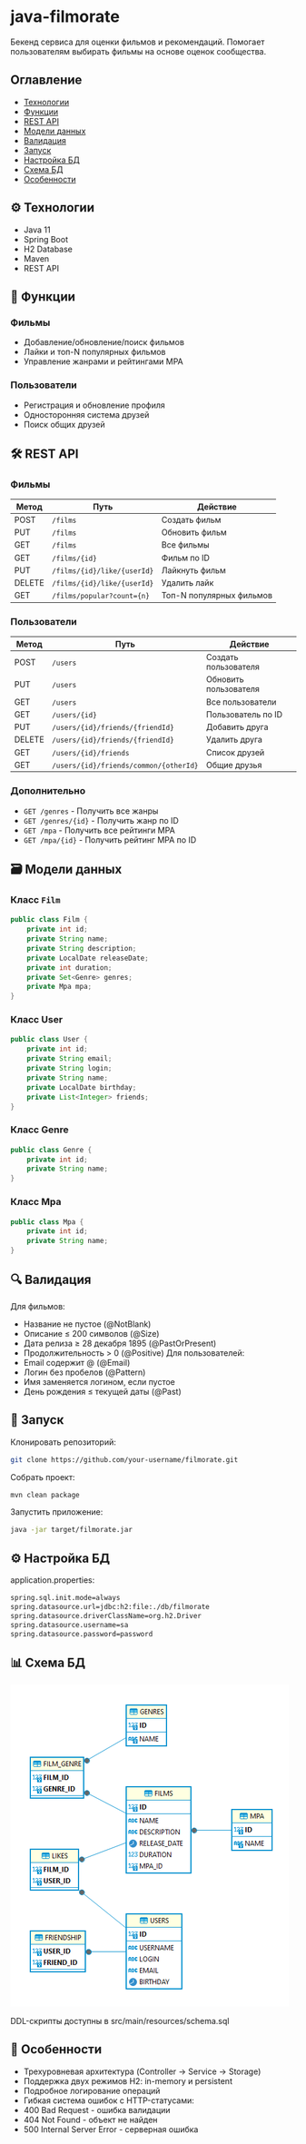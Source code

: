 # java-filmorate

Бекенд сервиса для оценки фильмов и рекомендаций. Помогает пользователям выбирать фильмы на основе оценок сообщества.

## Оглавление
- [Технологии](#%EF%B8%8F-технологии)
- [Функции](#-функции)
- [REST API](#%EF%B8%8F-rest-api)
- [Модели данных](#-модели-данных)
- [Валидация](#-валидация)
- [Запуск](#-запуск)
- [Настройка БД](#%EF%B8%8F-настройка-бд)
- [Схема БД](#-схема-бд)
- [Особенности](#-особенности)

## ⚙️ Технологии
- Java 11
- Spring Boot
- H2 Database
- Maven
- REST API

## 🎯 Функции
### Фильмы
- Добавление/обновление/поиск фильмов
- Лайки и топ-N популярных фильмов
- Управление жанрами и рейтингами MPA

### Пользователи
- Регистрация и обновление профиля
- Односторонняя система друзей
- Поиск общих друзей

## 🛠️ REST API
### Фильмы
| Метод   | Путь                          | Действие                     |
|---------|-------------------------------|------------------------------|
| POST    | `/films`                      | Создать фильм                |
| PUT     | `/films`                      | Обновить фильм               |
| GET     | `/films`                      | Все фильмы                   |
| GET     | `/films/{id}`                 | Фильм по ID                  |
| PUT     | `/films/{id}/like/{userId}`   | Лайкнуть фильм               |
| DELETE  | `/films/{id}/like/{userId}`   | Удалить лайк                 |
| GET     | `/films/popular?count={n}`    | Топ-N популярных фильмов     |

### Пользователи
| Метод   | Путь                                  | Действие                     |
|---------|---------------------------------------|------------------------------|
| POST    | `/users`                              | Создать пользователя         |
| PUT     | `/users`                              | Обновить пользователя        |
| GET     | `/users`                              | Все пользователи             |
| GET     | `/users/{id}`                         | Пользователь по ID           |
| PUT     | `/users/{id}/friends/{friendId}`      | Добавить друга               |
| DELETE  | `/users/{id}/friends/{friendId}`      | Удалить друга                |
| GET     | `/users/{id}/friends`                 | Список друзей                |
| GET     | `/users/{id}/friends/common/{otherId}`| Общие друзья                |

### Дополнительно
- `GET /genres` - Получить все жанры
- `GET /genres/{id}` - Получить жанр по ID
- `GET /mpa` - Получить все рейтинги MPA
- `GET /mpa/{id}` - Получить рейтинг MPA по ID

## 🗃️ Модели данных 
### Класс `Film`
```java
public class Film {
    private int id;
    private String name;
    private String description;
    private LocalDate releaseDate;
    private int duration;
    private Set<Genre> genres;
    private Mpa mpa;
}
```
### Класс User
```java
public class User {
    private int id;
    private String email;
    private String login;
    private String name;
    private LocalDate birthday;
    private List<Integer> friends;
}
```
### Класс Genre
```java
public class Genre {
    private int id;
    private String name;
}
```
### Класс Mpa
```java
public class Mpa {
    private int id;
    private String name;
}
```

## 🔍 Валидация
Для фильмов:
- Название не пустое (@NotBlank)
- Описание ≤ 200 символов (@Size)
- Дата релиза ≥ 28 декабря 1895 (@PastOrPresent)
- Продолжительность > 0 (@Positive)
Для пользователей:
- Email содержит @ (@Email)
- Логин без пробелов (@Pattern)
- Имя заменяется логином, если пустое
- День рождения ≤ текущей даты (@Past)

## 🚀 Запуск
Клонировать репозиторий:

```bash
git clone https://github.com/your-username/filmorate.git
```
Собрать проект:
```bash
mvn clean package
```
Запустить приложение:
```bash
java -jar target/filmorate.jar
```

## ⚙️ Настройка БД
application.properties:

```
spring.sql.init.mode=always
spring.datasource.url=jdbc:h2:file:./db/filmorate
spring.datasource.driverClassName=org.h2.Driver
spring.datasource.username=sa
spring.datasource.password=password
```

## 📊 Схема БД

![scheme DB](/src/main/resources/Scheme%20of%20DB.PNG)

DDL-скрипты доступны в src/main/resources/schema.sql

## 🌟 Особенности
- Трехуровневая архитектура (Controller → Service → Storage)
- Поддержка двух режимов H2: in-memory и persistent
- Подробное логирование операций
- Гибкая система ошибок с HTTP-статусами:
- 400 Bad Request - ошибка валидации
- 404 Not Found - объект не найден
- 500 Internal Server Error - серверная ошибка
